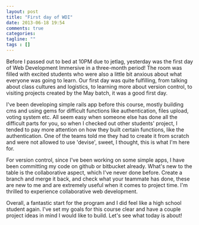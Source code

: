 ```yaml
---
layout: post
title: "First day of WDI"
date: 2013-06-18 19:54
comments: true
categories: 
tagline: ""
tags : []
---
```

Before I passed out to bed at 10PM due to jetlag, yesterday was the first day of Web Development Immersive in a three-month period! The room was filled with excited students who were also a little bit anxious about what everyone was going to learn. Our first day was quite fulfilling, from talking about class cultures and logistics, to learning more about version control, to visiting projects created by the May batch, it was a good first day.

I've been developing simple rails app before this course, mostly building cms and using gems for difficult functions like authentication, files upload, voting system etc. All seem easy when someone else has done all the difficult parts for you, so when I checked out other students' project, I tended to pay more attention on how they built certain functions, like the authentication. One of the teams told me they had to create it from scratch and were not allowed to use 'devise', sweet, I thought, this is what I'm here for.

For version control, since I've been working on some simple apps, I have been committing my code on github or bitbucket already. What's new to the table is the collaborative aspect, which I've never done before. Create a branch and merge it back, and check what your teammate has done, these are new to me and are extremely useful when it comes to project time. I'm thrilled to experience collaborative web development.

Overall, a fantastic start for the program and I did feel like a high school student again. I've set my goals for this course clear and have a couple project ideas in mind I would like to build. Let's see what today is about!

